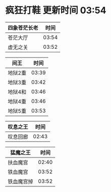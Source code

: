 # 疯狂打鞋 更新时间 03:54

| 四象苍茫长老   | 时间    |
|--------|-------|
| 苍茫大厅 | 03:54 |
| 虚无之关 | 03:52 |

| 间王   | 时间    |
|--------|-------|
| 地狱2重 | 03:39 |
| 地狱3重 | 03:42 |
| 地狱4和 | 03:46 |
| 地狱4重 | 03:46 |
| 地狱5重 | 03:53 |

| 叹息之王   | 时间    |
|--------|-------|
| 叹息回廊 | 02:43 |

| 猛魔之王   | 时间    |
|--------|-------|
| 扶血魔宫 | 02:40 |
| 铁血魔宫 | 03:52 |
| 铁血魔宫掉 | 03:52 |
